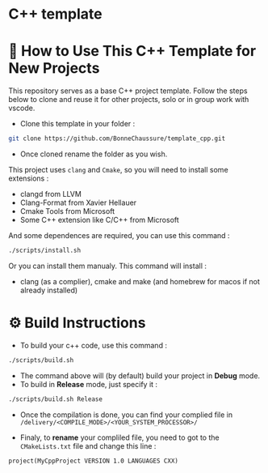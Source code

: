 # C++ template

# 🧱 How to Use This C++ Template for New Projects

This repository serves as a base C++ project template. Follow the steps below to clone and reuse it for other projects, solo or in group work with vscode.

- Clone this template in your folder : 
```bash
git clone https://github.com/BonneChaussure/template_cpp.git
```

- Once cloned rename the folder as you wish.

This project uses ```clang``` and ```Cmake```, so you will need to install some extensions : 
* clangd from LLVM
* Clang-Format from Xavier Hellauer
* Cmake Tools from Microsoft
* Some C++ extension like C/C++ from Microsoft

And some dependences are required, you can use this command : 
```bash
./scripts/install.sh
```
Or you can install them manualy. This command will install : 
-  clang (as a complier), cmake and make (and homebrew for macos if not already installed)


# ⚙️ Build Instructions

- To build your c++ code, use this command : 
```bash
./scripts/build.sh
```

- The command above will (by default) build your project in **Debug** mode.
- To build in **Release** mode, just specify it : 
```bash
./scripts/build.sh Release
```

- Once the compilation is done, you can find your complied file in ```/delivery/<COMPILE_MODE>/<YOUR_SYSTEM_PROCESSOR>/```

- Finaly, to **rename** your compliled file, you need to got to the ```CMakeLists.txt``` file and change this line : 

```project(MyCppProject VERSION 1.0 LANGUAGES CXX)```
